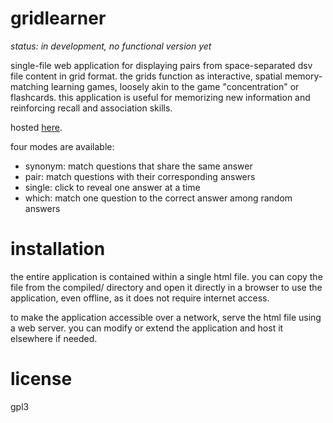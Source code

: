 # gridlearner

*status: in development, no functional version yet*

single-file web application for displaying pairs from space-separated dsv file content in grid format.
the grids function as interactive, spatial memory-matching learning games, loosely akin to the game "concentration" or flashcards.
this application is useful for memorizing new information and reinforcing recall and association skills.

hosted [here](https://sph.mn/other/utilities/gridlearner.html).

four modes are available:

* synonym: match questions that share the same answer
* pair: match questions with their corresponding answers
* single: click to reveal one answer at a time
* which: match one question to the correct answer among random answers

# installation
the entire application is contained within a single html file. you can copy the file from the compiled/ directory and open it directly in a browser to use the application, even offline, as it does not require internet access.

to make the application accessible over a network, serve the html file using a web server. you can modify or extend the application and host it elsewhere if needed.

# license
gpl3